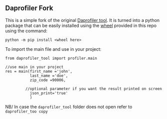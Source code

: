 ## Daprofiler Fork

This is a simple fork of the original [Daprofiler tool](https://github.com/daprofiler/DaProfiler).
It is turned into a python package that can be easily installed using the [wheel]() provided in this repo using the command:

`python -m pip install <wheel here> `

To import the main file and use in your project:

```
from daprofiler_tool import profiler.main

//use main in your project
res = main(first_name ='john',
           last_name ='doe',
           zip_code =90006,

         //optional parameter if you want the result printed on screen
           json_print='true'
           )

```

NB/
In case the `daprofiler_tool` folder does not open refer to `daprofiler_too copy`
